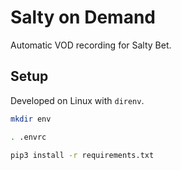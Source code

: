 # Salty on Demand
Automatic VOD recording for Salty Bet.

## Setup

Developed on Linux with `direnv`.

```sh
mkdir env

. .envrc

pip3 install -r requirements.txt
```
